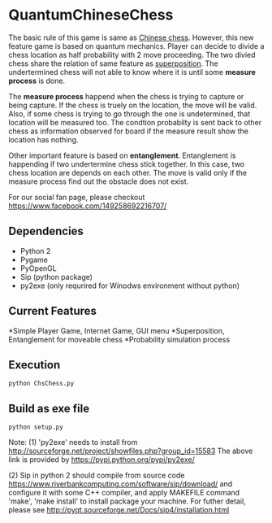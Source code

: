 # QuantumChineseChess
  The basic rule of this game is same as [Chinese chess](https://en.wikipedia.org/wiki/Xiangqi). However, this new feature game is based 
  on quantum mechanics. Player can decide to divide a chess location as half probability with 2 move proceeding. The two divied chess share
  the relation of same feature as [superposition](https://en.wikipedia.org/wiki/Quantum_superposition). The undertermined chess will not able to know where it is until some **measure process** is done.
  
  The **measure process** happend when the chess is trying to capture or being capture. If the chess is truely on the location, the move will
  be valid. Also, if some chess is trying to go through the one is undetermined, that location will be measured too. The condtion probabilty 
  is sent back to other chess as information observed for board if the measure result show the location has nothing.
  
  Other important feature is based on **entanglement**. Entanglement is happending if two undertermine chess stick together. In this case, 
  two chess location are depends on each other. The move is valid only if the measure process find out the obstacle does not exist.
  
  For our social fan page, please checkout https://www.facebook.com/149258692216707/
  
## Dependencies
* Python 2
* Pygame
* PyOpenGL
* Sip (python package)
* py2exe (only requrired for Winodws environment without python)

## Current Features
*Simple Player Game, Internet Game, GUI menu
*Superposition, Entanglement for moveable chess
*Probability simulation process

## Execution

```
python ChsChess.py
```

## Build as exe file

```
python setup.py
```
Note:
(1) 'py2exe' needs to install from http://sourceforge.net/project/showfiles.php?group_id=15583 
	The above link is provided by https://pypi.python.org/pypi/py2exe/
	
(2) Sip in python 2 should compile from source code https://www.riverbankcomputing.com/software/sip/download/ 
	and configure it with some C++ compiler, and apply MAKEFILE command 'make', 'make install' to install package
	your machine. For futher detail, please see http://pyqt.sourceforge.net/Docs/sip4/installation.html
	
